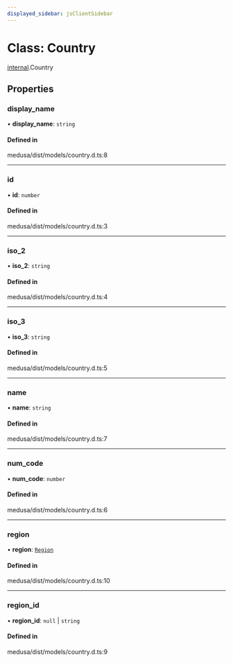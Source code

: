 ```yaml
---
displayed_sidebar: jsClientSidebar
---
```


# Class: Country

[internal](../modules/internal.md).Country

## Properties

### display\_name

• **display\_name**: `string`

#### Defined in

medusa/dist/models/country.d.ts:8

___

### id

• **id**: `number`

#### Defined in

medusa/dist/models/country.d.ts:3

___

### iso\_2

• **iso\_2**: `string`

#### Defined in

medusa/dist/models/country.d.ts:4

___

### iso\_3

• **iso\_3**: `string`

#### Defined in

medusa/dist/models/country.d.ts:5

___

### name

• **name**: `string`

#### Defined in

medusa/dist/models/country.d.ts:7

___

### num\_code

• **num\_code**: `number`

#### Defined in

medusa/dist/models/country.d.ts:6

___

### region

• **region**: [`Region`](internal.Region.md)

#### Defined in

medusa/dist/models/country.d.ts:10

___

### region\_id

• **region\_id**: ``null`` \| `string`

#### Defined in

medusa/dist/models/country.d.ts:9
